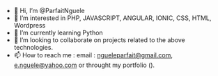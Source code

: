 - 👋 Hi, I’m @ParfaitNguele
- 👀 I’m interested in PHP, JAVASCRIPT, ANGULAR, IONIC, CSS, HTML, Wordpress
- 🌱 I’m currently learning Python 
- 💞️ I’m looking to collaborate on projects related to the above technologies.
- 📫 How to reach me : email : ngueleparfait@gmail.com, e.nguele@yahoo.com or throught my portfolio ().



